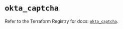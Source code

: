 # `okta_captcha`

Refer to the Terraform Registry for docs: [`okta_captcha`](https://registry.terraform.io/providers/okta/okta/4.9.1/docs/resources/captcha).

